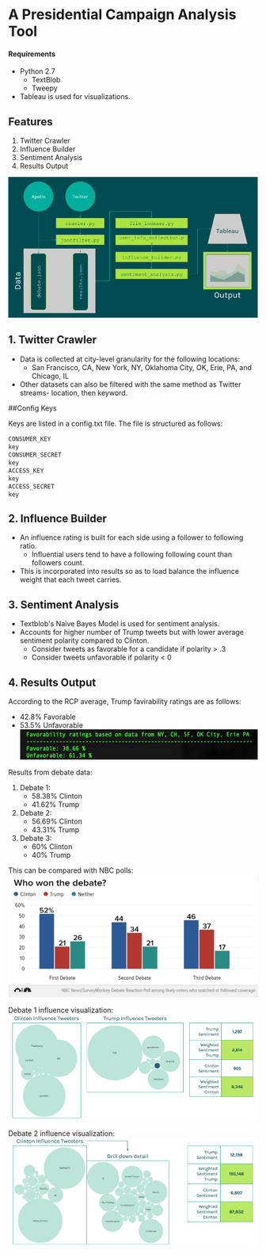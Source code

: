 # A Presidential Campaign Analysis Tool

#### Requirements
* Python 2.7
	* TextBlob
	* Tweepy
* Tableau is used for visualizations.

## Features
1. Twitter Crawler
2. Influence Builder
3. Sentiment Analysis
4. Results Output

![alt tag](https://raw.githubusercontent.com/eoghanmartin/SocialSensingProject/master/images/pipeline.png)

## 1. Twitter Crawler

* Data is collected at city-level granularity for the following locations:
	* San Francisco, CA, New York, NY, Oklahoma City, OK, Erie, PA, and Chicago, IL
* Other datasets can also be filtered with the same method as Twitter streams- location, then keyword.

##Config Keys

Keys are listed in a config.txt file. The file is structured as follows:
```
CONSUMER_KEY
key
CONSUMER_SECRET
key
ACCESS_KEY
key
ACCESS_SECRET
key
```

## 2. Influence Builder

* An influence rating is built for each side using a follower to following ratio.
	* Influential users tend to have a following following count than followers count.
* This is incorporated into results so as to load balance the influence weight that each tweet carries.

## 3. Sentiment Analysis

* Textblob's Naive Bayes Model is used for sentiment analysis.
* Accounts for higher number of Trump tweets but with lower average sentiment polarity compared to Clinton.
	* Consider tweets as favorable for a candidate if polarity > .3
	* Consider tweets unfavorable if polarity < 0

## 4. Results Output

According to the RCP average, Trump favirability ratings are as follows:
* 42.8% Favorable
* 53.5% Unfavorable
![alt tag](https://raw.githubusercontent.com/eoghanmartin/SocialSensingProject/master/images/favorability_trump.png)

Results from debate data:
1. Debate 1:
	* 58.38% Clinton
	* 41.62% Trump
2. Debate 2:
	* 56.69% Clinton
	* 43.31% Trump
3. Debate 3:
	* 60% Clinton
	* 40% Trump

This can be compared with NBC polls:
![alt tag](https://raw.githubusercontent.com/eoghanmartin/SocialSensingProject/master/images/NBC_polls.png)

Debate 1 influence visualization:
![alt tag](https://raw.githubusercontent.com/eoghanmartin/SocialSensingProject/master/images/D1_influence.png)

Debate 2 influence visualization:
![alt tag](https://raw.githubusercontent.com/eoghanmartin/SocialSensingProject/master/images/D2_influence.png)